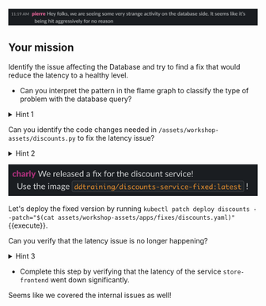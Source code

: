 ![Slack](./assets/slack3.png)

## Your mission

Identify the issue affecting the Database and try to find a fix that would reduce the latency to a healthy level.

* Can you interpret the pattern in the flame graph to classify the type of problem with the database query?

<details>
<summary>Hint 1</summary>

It seems like there is a problem in how `discounts-service` is accessing the database:
![Date remapper](./assets/db-query.png)

It doesn't seem to be an efficient way to query the database, can you find out why?
</details>

Can you identify the code changes needed in `/assets/workshop-assets/discounts.py` to fix the latency issue?

<details>
<summary>Hint 2</summary>

The problem is a lazy lookup on a relational database. 

By changing the line:

```
discounts = Discount.query.all()
```

To the following:

```
discounts = Discount.query.options(joinedload('*')).all()
```

We eager load the `discount_type` relation on the `discount`, and can grab all information without multiple trips to the database. 

</details>

![Image Fixed](./assets/image_fixed.png)

Let's deploy the fixed version by running `kubectl patch deploy discounts --patch="$(cat assets/workshop-assets/apps/fixes/discounts.yaml)"`{{execute}}.

Can you verify that the latency issue is no longer happening?

<details>
<summary>Hint 3</summary>

Try the following:

* Go to the [Service Overview](https://app.datadoghq.com/apm/service/store-frontend/rack.request) page and look how the latency of the app is going down.
Example of the P50:

![latency_improvement](./assets/better_latency.png)

* Go to the [Traces page](https://app.datadoghq.com/apm/traces) and look at one of the traces from the fixed service, they should look like this:
![solved-nplus](./assets/solved-nplus.png)
* Go to the [SLO status page](https://app.datadoghq.com/slo) and look for the current status of the service SLO you previously created.

</details>

* Complete this step by verifying that the latency of the service `store-frontend` went down significantly.

Seems like we covered the internal issues as well!